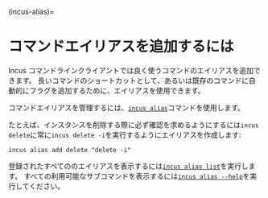 (incus-alias)=
# コマンドエイリアスを追加するには

Incus コマンドラインクライアントでは良く使うコマンドのエイリアスを追加できます。
長いコマンドのショートカットとして、あるいは既存のコマンドに自動的にフラグを追加するために、エイリアスを使用できます。

コマンドエイリアスを管理するには、[`incus alias`](incus_alias.md)コマンドを使用します。

たとえば、インスタンスを削除する際に必ず確認を求めるようにするには`incus delete`に常に`incus delete -i`を実行するようにエイリアスを作成します:

    incus alias add delete "delete -i"

登録されたすべてののエイリアスを表示するには[`incus alias list`](incus_alias_list.md)を実行します。
すべての利用可能なサブコマンドを表示するには[`incus alias --help`](incus_alias.md)を実行してください。
